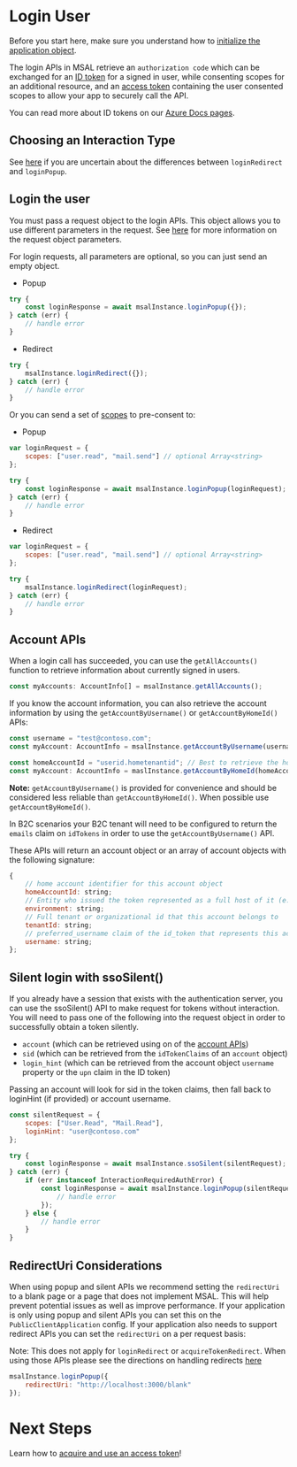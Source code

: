 # Login User

Before you start here, make sure you understand how to [initialize the application object](./initialization.md).

The login APIs in MSAL retrieve an `authorization code` which can be exchanged for an [ID token](https://docs.microsoft.com/azure/active-directory/develop/id-tokens) for a signed in user, while consenting scopes for an additional resource, and an [access token](https://docs.microsoft.com/azure/active-directory/develop/access-tokens) containing the user consented scopes to allow your app to securely call the API.

You can read more about ID tokens on our [Azure Docs pages](https://docs.microsoft.com/azure/active-directory/develop/id-tokens).

## Choosing an Interaction Type

See [here](./initialization.md#choosing-an-interaction-type) if you are uncertain about the differences between `loginRedirect` and `loginPopup`.

## Login the user

You must pass a request object to the login APIs. This object allows you to use different parameters in the request. See [here](./request-response-object.md) for more information on the request object parameters.

For login requests, all parameters are optional, so you can just send an empty object.

- Popup
```javascript
try {
    const loginResponse = await msalInstance.loginPopup({});
} catch (err) {
    // handle error
}
```

- Redirect
```javascript
try {
    msalInstance.loginRedirect({});
} catch (err) {
    // handle error
}
```

Or you can send a set of [scopes](./request-response-object.md#scopes) to pre-consent to:
- Popup
```javascript
var loginRequest = {
    scopes: ["user.read", "mail.send"] // optional Array<string>
};

try {
    const loginResponse = await msalInstance.loginPopup(loginRequest);
} catch (err) {
    // handle error
}
```

- Redirect
```javascript
var loginRequest = {
    scopes: ["user.read", "mail.send"] // optional Array<string>
};

try {
    msalInstance.loginRedirect(loginRequest);
} catch (err) {
    // handle error
}
```

## Account APIs

When a login call has succeeded, you can use the `getAllAccounts()` function to retrieve information about currently signed in users.
```javascript
const myAccounts: AccountInfo[] = msalInstance.getAllAccounts();
```

If you know the account information, you can also retrieve the account information by using the `getAccountByUsername()` or `getAccountByHomeId()` APIs:
```javascript
const username = "test@contoso.com";
const myAccount: AccountInfo = msalInstance.getAccountByUsername(username);

const homeAccountId = "userid.hometenantid"; // Best to retrieve the homeAccountId from an account object previously obtained through msal
const myAccount: AccountInfo = maslInstance.getAccountByHomeId(homeAccountId);
```

**Note:** `getAccountByUsername()` is provided for convenience and should be considered less reliable than `getAccountByHomeId()`. When possible use `getAccountByHomeId()`.

In B2C scenarios your B2C tenant will need to be configured to return the `emails` claim on `idTokens` in order to use the `getAccountByUsername()` API.

These APIs will return an account object or an array of account objects with the following signature:
```javascript
{
    // home account identifier for this account object
    homeAccountId: string;
    // Entity who issued the token represented as a full host of it (e.g. login.microsoftonline.com)
    environment: string;
    // Full tenant or organizational id that this account belongs to
    tenantId: string;
    // preferred_username claim of the id_token that represents this account.
    username: string;
};
```

## Silent login with ssoSilent()

If you already have a session that exists with the authentication server, you can use the ssoSilent() API to make request for tokens without interaction. You will need to pass one of the following into the request object in order to successfully obtain a token silently.

- `account` (which can be retrieved using on of the [account APIs](./accounts.md))
- `sid` (which can be retrieved from the `idTokenClaims` of an `account` object)
- `login_hint` (which can be retrieved from the account object `username` property or the `upn` claim in the ID token)

Passing an account will look for sid in the token claims, then fall back to loginHint (if provided) or account username.

```javascript
const silentRequest = {
    scopes: ["User.Read", "Mail.Read"],
    loginHint: "user@contoso.com"
};

try {
    const loginResponse = await msalInstance.ssoSilent(silentRequest);
} catch (err) {
    if (err instanceof InteractionRequiredAuthError) {
        const loginResponse = await msalInstance.loginPopup(silentRequest).catch(error => {
            // handle error
        });
    } else {
        // handle error
    }
}
```

## RedirectUri Considerations

When using popup and silent APIs we recommend setting the `redirectUri` to a blank page or a page that does not implement MSAL. This will help prevent potential issues as well as improve performance. If your application is only using popup and silent APIs you can set this on the `PublicClientApplication` config. If your application also needs to support redirect APIs you can set the `redirectUri` on a per request basis:

Note: This does not apply for `loginRedirect` or `acquireTokenRedirect`. When using those APIs please see the directions on handling redirects [here](./initialization#redirect-apis)

```javascript
msalInstance.loginPopup({
    redirectUri: "http://localhost:3000/blank"
});
```

# Next Steps

Learn how to [acquire and use an access token](./acquire-token.md)!
